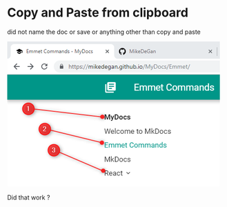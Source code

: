 # Copy and Paste from clipboard

did not name the doc or save or anything other than copy and paste

![1545873608595](images/1545873608595.png)

Did that work ?

